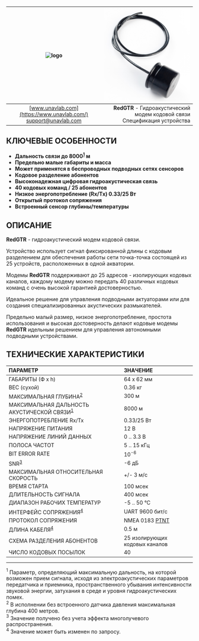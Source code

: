| ![logo](https://ucnl.github.io/documentation/sm_logo.png) | ![logo](/documentation/def_modem_black.png) |
| :---: | ---: |
| [www.unavlab.com](https://www.unavlab.com/) <br/> [support@unavlab.com](mailto:support@unavlab.com) | **RedGTR** - Гидроакустический модем кодовой связи <br/> Спецификация устройства |

## КЛЮЧЕВЫЕ ОСОБЕННОСТИ

* **Дальность связи до 8000<sup>[1](#footnote1)</sup> м**
* **Предельно малые габариты и масса**
* **Может применятся в беспроводных подводных сетях сенсоров**
* **Кодовое разделение абонентов**
* **Высоконадежная цифровая гидроакустическая связь**
* **40 кодовых команд / 25 абонентов**
* **Низкое энергопотребление (Rx/Tx) 0.33/25 Вт**
* **Открытый протокол сопряжения**
* **Встроенный сенсор глубины/температуры**


## ОПИСАНИЕ

**RedGTR** - гидроакустический модем кодовой связи.

Устройство использует сигнал фиксированной длины с кодовым разделением для обеспечения работы сети точка-точка состоящей из 25 устройств, 
расположенных в одной акватории.

Модемы **RedGTR** поддерживают до 25 адресов - изолирующих кодовых каналов, каждому модему можно передать 40 различных кодовых команд
с очень высокой гарантией достоверностью.
 
Идеальное решение для управления подводными актуаторами или для создания специализированных акустических размыкателей.

Предельно малый размер, низкое энергопотребление, простота использования и высокая достоверность делают кодовые модемы **RedGTR**
идельным решением для управления автономными подводными устройствами.

<div style="page-break-after: always;"></div>

## ТЕХНИЧЕСКИЕ ХАРАКТЕРИСТИКИ

| ПАРАМЕТР | ЗНАЧЕНИЕ |
| :--- | :--- |
| ГАБАРИТЫ (Ф х h) | 64 x 62 мм |
| ВЕС (сухой) | 0.36 кг |
| МАКСИМАЛЬНАЯ ГЛУБИНА<sup>[2](#footnote2)</sup> | 300 м |
| МАКСИМАЛЬНАЯ ДАЛЬНОСТЬ АКУСТИЧЕСКОЙ СВЯЗИ<sup>[1](#footnote1)</sup> | 8000 м |
| ЭНЕРГОПОТРЕБЛЕНИЕ Rx/Tx | 0.33/25 Вт |
| НАПРЯЖЕНИЕ ПИТАНИЯ | 12 В |
| НАПРЯЖЕНИЕ ЛИНИЙ ДАННЫХ | 0 .. 3.3 В |
| ПОЛОСА ЧАСТОТ | 5 .. 15 кГц |
| BIT ERROR RATE | 10<sup>-6</sup> |
| SNR<sup>[3](#footnote3)</sup> | -6 дБ |
| МАКСИМАЛЬНАЯ ОТНОСИТЕЛЬНАЯ СКОРОСТЬ | +/- 3 м/с |
| ВРЕМЯ СТАРТА | 100 мсек |
| ДЛИТЕЛЬНОСТЬ СИГНАЛА | 400 мсек |
| ДИАПАЗОН РАБОЧИХ ТЕМПЕРАТУР | -5 .. 50 °C |
| ИНТЕРФЕЙС СОПРЯЖЕНИЯ<sup>[4](#footnote4)</sup> | UART 9600 бит/с |
| ПРОТОКОЛ СОПРЯЖЕНИЯ | NMEA 0183 [PTNT](RedGTR_Protocol_Specification_ru.md) |
| ДЛИНА КАБЕЛЯ<sup>[4](#footnote4)</sup> | 0.5 м |
| СХЕМА РАЗДЕЛЕНИЯ АБОНЕНТОВ | 25 изолирующих кодовых каналов |
| ЧИСЛО КОДОВЫХ ПОСЫЛОК | 40 |
  
________________
<a name="footnote1"><sup>1</sup></a> Параметр, определяющий максимальную дальность, на которой возможен прием сигнала, исходя из электроакустических параметров передатчика и приемника, пространственного убывания интенсивности звуковой энергии, затухания в среде и уровня гидроакустических помех.  
<a name="footnote2"><sup>2</sup></a> В исполнении без встроенного датчика давления максимальная глубина 400 метров.   
<a name="footnote3"><sup>3</sup></a> Значение получено без учета эффекта многолучевого распространения.   
<a name="footnote4"><sup>4</sup></a> Значение может быть изменен по запросу.  
 
